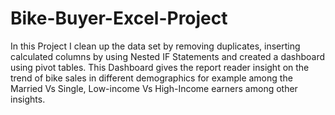 # Bike-Buyer-Excel-Project
In this Project I clean up the data set by removing duplicates, inserting calculated columns by using Nested IF Statements and created a dashboard using pivot tables.
This Dashboard gives the report reader insight on the trend of bike sales in different demographics for example among the Married Vs Single, Low-income Vs High-Income earners among other insights. 
